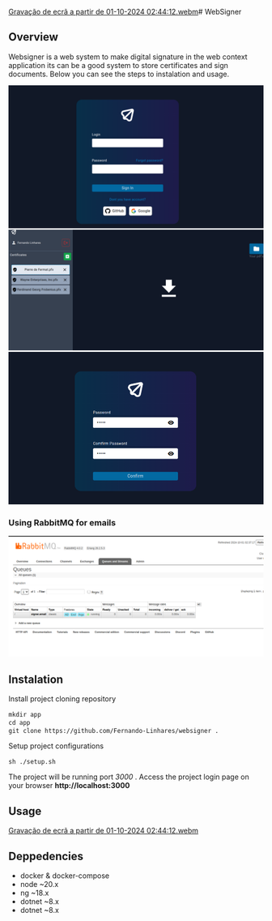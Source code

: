 [Gravação de ecrã a partir de 01-10-2024 02:44:12.webm](https://github.com/user-attachments/assets/4426647d-08c9-427c-bdc2-691d7c9b1960)# WebSigner

## Overview

Websigner is a web system to make digital signature in the web context application
its can be a good system to store certificates and sign documents. Below you can see the steps to instalation and usage.


![login](resources/login.png)
![dashboard](resources/dashboard.png)
![reset-password](resources/reset-password.png)

### Using RabbitMQ for emails
![rabbitmq](resources/rabbitmq.png)



## Instalation

Install project cloning repository

	mkdir app
	cd app
	git clone https://github.com/Fernando-Linhares/websigner .

Setup project configurations

	sh ./setup.sh

The project will be running port *3000* .
Access the project login page on your browser **http://localhost:3000**

## Usage

[Gravação de ecrã a partir de 01-10-2024 02:44:12.webm](https://github.com/user-attachments/assets/6044a56d-55d9-4176-8348-9e750a9aa362)



## Deppedencies

<ul>
  <li>docker & docker-compose</li>
  <li>node ~20.x</li>
  <li>ng ~18.x</li>
  <li>dotnet ~8.x</li>
  <li>dotnet ~8.x</li>
</ul>
